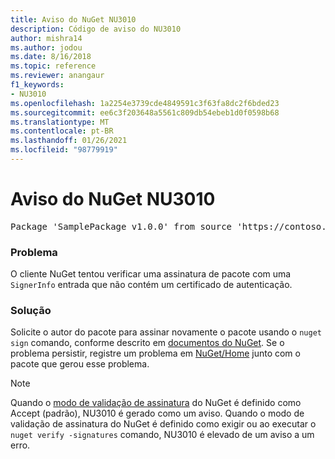 ```yaml
---
title: Aviso do NuGet NU3010
description: Código de aviso do NU3010
author: mishra14
ms.author: jodou
ms.date: 8/16/2018
ms.topic: reference
ms.reviewer: anangaur
f1_keywords:
- NU3010
ms.openlocfilehash: 1a2254e3739cde4849591c3f63fa8dc2f6bded23
ms.sourcegitcommit: ee6c3f203648a5561c809db54ebeb1d0f0598b68
ms.translationtype: MT
ms.contentlocale: pt-BR
ms.lasthandoff: 01/26/2021
ms.locfileid: "98779919"
---
```

# <a name="nuget-warning-nu3010"></a>Aviso do NuGet NU3010

<pre>Package 'SamplePackage v1.0.0' from source 'https://contoso.com/index.json': The primary signature does not have a signing certificate.</pre>

### <a name="issue"></a>Problema

O cliente NuGet tentou verificar uma assinatura de pacote com uma `SignerInfo` entrada que não contém um certificado de autenticação.


### <a name="solution"></a>Solução

Solicite o autor do pacote para assinar novamente o pacote usando o `nuget sign` comando, conforme descrito em [documentos do NuGet](../../create-packages/sign-a-package.md). Se o problema persistir, registre um problema em [NuGet/Home](https://github.com/NuGet/Home/issues) junto com o pacote que gerou esse problema.


> [!Note]
> Quando o [modo de validação de assinatura](../../consume-packages/installing-signed-packages.md#configure-package-signature-requirements) do NuGet é definido como Accept (padrão), NU3010 é gerado como um aviso. Quando o modo de validação de assinatura do NuGet é definido como exigir ou ao executar o `nuget verify -signatures` comando, NU3010 é elevado de um aviso a um erro. 
